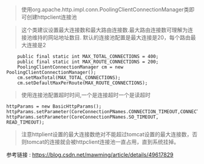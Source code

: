 >使用org.apache.http.impl.conn.PoolingClientConnectionManager类即可创建httpclient连接池

>这个类建议设置最大连接数和最大路由连接数.最大路由连接数可理解为连接池维持的网站地址数目.
默认的连接池配置是最大连接是20，每个路由最大连接是2
```
    public final static int MAX_TOTAL_CONNECTIONS = 400; 
    public final static int MAX_ROUTE_CONNECTIONS = 200; 
    PoolingClientConnectionManager cm = new PoolingClientConnectionManager();  
    cm.setMaxTotal(MAX_TOTAL_CONNECTIONS);  
    cm.setDefaultMaxPerRoute(MAX_ROUTE_CONNECTIONS); 
```

>使用连接池配置超时时间,一个是连接超时一个是读超时
```
httpParams = new BasicHttpParams();  
httpParams.setParameter(CoreConnectionPNames.CONNECTION_TIMEOUT,CONNECT_TIMEOUT);  
httpParams.setParameter(CoreConnectionPNames.SO_TIMEOUT, READ_TIMEOUT);  
```

>注意httplient设置的最大连接数绝对不能超过tomcat设置的最大连接数，否则tomcat的连接就会被httpclient连接池一直占用，直到系统挂掉。

参考链接 : https://blog.csdn.net/mawming/article/details/49617829